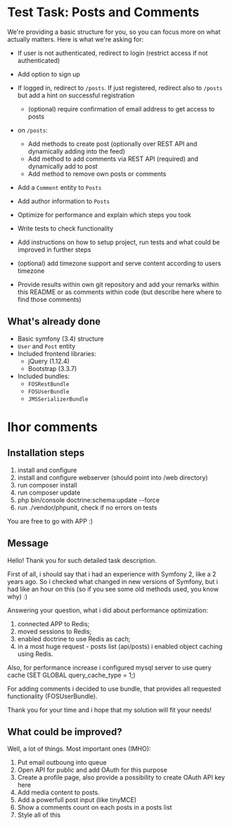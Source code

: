 Test Task: Posts and Comments
=============================

We're providing a basic structure for you, so you can focus more on what actually matters. Here is what we're asking for:
  * If user is not authenticated, redirect to login (restrict access if not authenticated)
  * Add option to sign up
  * If logged in, redirect to `/posts`. If just registered, redirect also to `/posts` but add a hint on successful registration
    * (optional) require confirmation of email address to get access to posts
  * on `/posts`:
    * Add methods to create post (optionally over REST API and dynamically adding into the feed)
    * Add method to add comments via REST API (required) and dynamically add to post
    * Add method to remove own posts or comments
  
  * Add a `Comment` entity to `Posts`
  * Add author information to `Posts`
  * Optimize for performance and explain which steps you took
  * Write tests to check functionality
  * Add instructions on how to setup project, run tests and what could be improved in further steps
  * (optional) add timezone support and serve content according to users timezone
  * Provide results within own git repository and add your remarks within this README or as comments within code (but describe here where to find those comments)
  
What's already done
-------------------

  * Basic symfony (3.4) structure
  * `User` and `Post` entity
  * Included frontend libraries:
    * jQuery (1.12.4)
    * Bootstrap (3.3.7)
  * Included bundles:
    * `FOSRestBundle`
    * `FOSUserBundle`
    * `JMSSerializerBundle`


Ihor comments
=============================

Installation steps
-------------------
1) install and configure
2) install and configure webserver (should point into /web directory)
3) run composer install
4) run composer update
5) php bin/console doctrine:schema:update --force
6) run ./vendor/phpunit, check if no errors on tests

You are free to go with APP :)

Message
-------------------
Hello! Thank you for such detailed task description.

First of all, i should say that i had an experience with Symfony 2, like a 2 years ago. 
So i checked what changed in new versions of Symfony, but i had like an hour on this (so if you see some old methods used, you know why) :)

Answering your question, what i did about performance optimization:
1) connected APP to Redis; 
2) moved sessions to Redis;
3) enabled doctrine to use Redis as cach;
4) in a most huge request - posts list (api/posts) i enabled object caching using Redis.

Also, for performance increase i configured mysql server to use query cache (SET GLOBAL query_cache_type = 1;)

For adding comments i decided to use bundle, that provides all requested functionality (FOSUserBundle).

Thank you for your time and i hope that my solution will fit your needs!


What could be improved?
-------------------
Well, a lot of things. Most important ones (IMHO):
1) Put email outboung into queue
2) Open API for public and add OAuth for this purpose
3) Create a profile page, also provide a possibility to create OAuth API key here
4) Add media content to posts.
5) Add a powerfull post input (like tinyMCE)
6) Show a comments count on each posts in a posts list
7) Style all of this